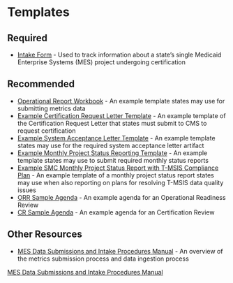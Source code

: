 # Templates

## Required
- [Intake Form](https://www.medicaid.gov/medicaid/data-systems/certification/streamlined-modular-certification/index.html) - Used to track information about a state’s single Medicaid Enterprise Systems (MES) project undergoing certification

## Recommended
- [Operational Report Workbook](../Operational%20Report%20Workbook.xlsx) - An example template states may use for submitting metrics data
- [Example Certification Request Letter Template](../SMC%20Certification%20Request%20Letter%20Template.docx) - An example template of the Certification Request Letter that states must submit to CMS to request certification
- [Example System Acceptance Letter Template](../SMC%20System%20Acceptance%20Letter%20Sample_v2.docx) - An example template states may use for the required system acceptance letter artifact
- [Example Monthly Project Status Reporting Template](../Streamlined%20Modular%20Certification%20Required%20Monthly%20Project%20Status%20Report%20Example%20Template.docx) - An example template states may use to submit required monthly status reports
- [Example SMC Monthly Project Status Report with T-MSIS Compliance Plan](../SMC%20Monthly%20Project%20Status%20Report%20Template%20w%20T-MSIS%20Compliance%20Plan.docx) - An example template of a monthly project status report states may use when also reporting on plans for resolving T-MSIS data quality issues
- [ORR Sample Agenda](../ORR%20Sample%20Agenda.docx) - An example agenda for an Operational Readiness Review
- [CR Sample Agenda](../CR%20Sample%20Agenda.docx) - An example agenda for an Certification Review

## Other Resources
- [MES Data Submissions and Intake Procedures Manual](../MES%20Data%20Submissions%20and%20Intake%20Procedures%20Manual_2.0.pdf) - An overview of the metrics submission process and data ingestion process

<a href="../MES%20Data%20Submissions%20and%20Intake%20Procedures%20Manual_2.0.pdf" title="MES Data Submissions and Intake Procedures Manual" download>MES Data Submissions and Intake Procedures Manual</a>
